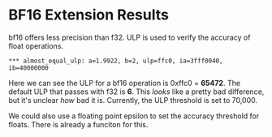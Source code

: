 # BF16 Extension Results

bf16 offers less precision than f32. ULP is used to verify the accuracy of float operations.
```console
*** almost_equal_ulp: a=1.9922, b=2, ulp=ffc0, ia=3fff0040, ib=40000000
```

Here we can see the ULP for a bf16 operation is 0xffc0 = **65472**. The default ULP that passes with f32 is **6**.
This *looks* like a pretty bad difference, but it's unclear *how* bad it is. Currently, the ULP threshold is set to 70,000.

We could also use a floating point epsilon to set the accuracy threshold for floats. There is already a funciton for this.

